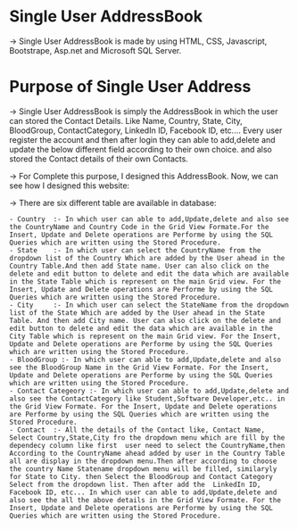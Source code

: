 # Single User AddressBook

 -> Single User AddressBook is made by using HTML, CSS, Javascript, Bootstrape, Asp.net and Microsoft SQL Server.
 
 # Purpose of Single User Address
 
 -> Single User AddressBook is simply the AddressBook in which the user can stored the Contact Details.
    Like Name, Country, State, City, BloodGroup, ContactCategory, LinkedIn ID, Facebook ID, etc....
    Every user register the account and then after login they can able to add,delete and update the below different field according to their own choice. and also stored the         Contact details of their own Contacts.
    
 -> For Complete this purpose, I designed this AddressBook. Now, we can see how I designed this website:
 
 -> There are six different table are available in database:
 
    - Country  :- In which user can able to add,Update,delete and also see the CountryName and Country Code in the Grid View Formate.For the Insert, Update and Delete operations are Performe by using the SQL Queries which are written using the Stored Procedure.
    - State    :- In which user can select the CountryName from the dropdown list of the Country Which are added by the User ahead in the Country Table.And then add State name. User can also click on the delete and edit button to delete and edit the data which are available in the State Table which is represent on the main Grid view. For the Insert, Update and Delete operations are Performe by using the SQL Queries which are written using the Stored Procedure. 
    - City     :- In which user can select the StateName from the dropdown list of the State Which are added by the User ahead in the State Table. And then add City name. User can also click on the delete and edit button to delete and edit the data which are available in the City Table which is represent on the main Grid view. For the Insert, Update and Delete operations are Performe by using the SQL Queries which are written using the Stored Procedure. 
    - BloodGroup :- In which user can able to add,Update,delete and also see the BloodGroup Name in the Grid View Formate. For the Insert, Update and Delete operations are Performe by using the SQL Queries which are written using the Stored Procedure.  
    - Contact Categeory :- In which user can able to add,Update,delete and also see the ContactCategory like Student,Software Developer,etc.. in the Grid View Formate. For the Insert, Update and Delete operations are Performe by using the SQL Queries which are written using the Stored Procedure.
    - Contact  :- All the details of the Contact like, Contact Name, Select Country,State,City fro the dropdown menu which are fill by the dependecy column like first  user need to select the CountryName,then According to the CountryName ahead added by user in the Country Table all are display in the dropdown menu.Then after according to choose the country Name Statename dropdown menu will be filled, similaryly for State to City. then Select the BloodGroup and Contact Category Select from the dropdown list. Then after add the  LinkedIn ID, Facebook ID, etc... In which user can able to add,Update,delete and also see the all the above details in the Grid View Formate. For the Insert, Update and Delete operations are Performe by using the SQL Queries which are written using the Stored Procedure.  
    
